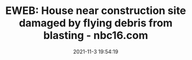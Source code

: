 ---
"title": "EWEB: House near construction site damaged by flying debris from blasting - nbc16.com"
"date": "2021-11-3 19:54:19"
"feed_name": "GOOGLENEWSCONSTRUCTION"
"feed_website": "https://news.google.com/search?q=construction%2Bincident&hl=en-US&gl=US&ceid=US:en"
"feed_rss": "https://news.google.com/rss/search?q=construction%2Bincident&hl=en-US&gl=US&ceid=US:en"
"link": "https://nbc16.com/newsletter-daily/eweb-house-near-construction-site-damaged-by-flying-debris-from-blasting"
"source": "{'href': 'https://nbc16.com', 'title': 'nbc16.com'}"
"file": "_posts/2021-1-1-b0a782dee53cae5674085582e1a3912edf71c7e0.md"
"accident": "1"
"drilling": "0"
"dead": "0"
"injured": "0"
"arrested": "0"
"place": "unknown place"
"where": "unknown site"
"causes": "unknown"
"place_uri": "unknown place"
---